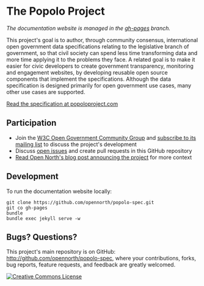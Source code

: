 # The Popolo Project

*The documentation website is managed in the [gh-pages](https://github.com/opennorth/popolo-spec/tree/gh-pages) branch.*

This project's goal is to author, through community consensus, international open government data specifications relating to the legislative branch of government, so that civil society can spend less time transforming data and more time applying it to the problems they face. A related goal is to make it easier for civic developers to create government transparency, monitoring and engagement websites, by developing reusable open source components that implement the specifications. Although the data specification is designed primarily for open government use cases, many other use cases are supported.

[Read the specification at popoloproject.com](http://popoloproject.com/)

## Participation

* Join the [W3C Open Government Community Group](http://www.w3.org/community/opengov/) and [subscribe to its mailing list](http://lists.w3.org/Archives/Public/public-opengov/) to discuss the project's development
* Discuss [open issues](https://github.com/opennorth/popolo-spec/issues) and create pull requests in this GitHub repository
* [Read Open North's blog post announcing the project](http://blog.opennorth.ca/2013/02/21/update-on-opengovernment/) for more context

## Development

To run the documentation website locally:

    git clone https://github.com/opennorth/popolo-spec.git
    git co gh-pages
    bundle
    bundle exec jekyll serve -w

## Bugs? Questions?

This project's main repository is on GitHub: http://github.com/opennorth/popolo-spec, where your contributions, forks, bug reports, feature requests, and feedback are greatly welcomed.

[![Creative Commons License](http://i.creativecommons.org/l/by/3.0/88x31.png)](http://creativecommons.org/licenses/by/3.0/deed.en_US)

